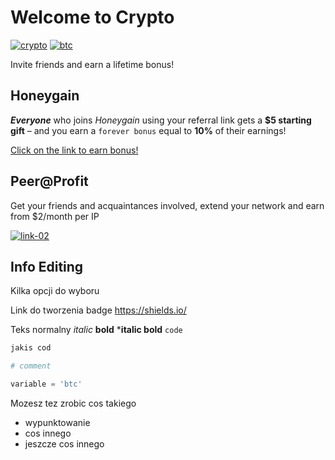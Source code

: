 # Welcome to Crypto

[![crypto][badge-01]](/crypto) [![btc][badge-02]](/btc)

Invite friends and earn a lifetime bonus!

## Honeygain

***Everyone*** who joins *Honeygain* using your referral link gets a **$5 starting gift** – and you earn a `forever bonus` equal to **10%** of their earnings!

[Click on the link to earn bonus!][link-01]

## Peer@Profit

Get your friends and acquaintances involved, extend your network and earn from $2/month per IP

[![link-02][image-01]][link-02]

## Info Editing

Kilka opcji do wyboru

Link do tworzenia badge https://shields.io/

Teks normalny *italic* **bold** ***italic bold** `code`

```bash
jakis cod
```

```python
# comment

variable = 'btc'
```

Mozesz tez zrobic cos takiego

- wypunktowanie
- cos innego
- jeszcze cos innego

[link-01]: https://r.honeygain.me/BARTO70E95
[link-02]: https://p2pr.me/1636824892618ff73c72ad4
[image-01]: https://peer2profit.co/img/promo/en/p2p-banner-200x300.png
[badge-01]: https://img.shields.io/badge/page-crypto-green?style=for-the-badge&logo=bitcoin
[badge-02]: https://img.shields.io/badge/page-btc-green?style=for-the-badge&logo=bitcoin
